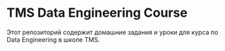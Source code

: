 # TMS Data Engineering Course
Этот репозиторий содержит домашние задания и уроки для курса по Data Engineering в школе TMS.